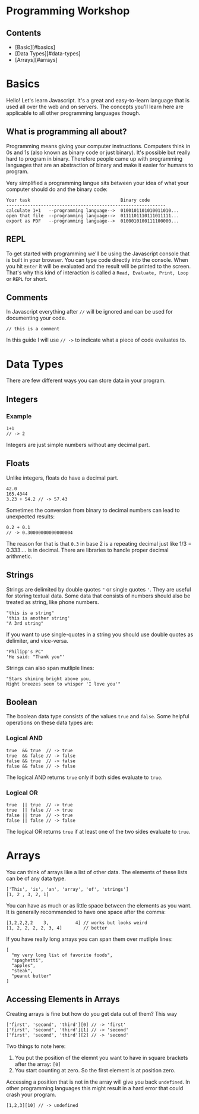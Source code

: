 # Programming Workshop

## Contents

- [Basic][#basics]
- [Data Types][#data-types]
- [Arrays][#arrays]

# Basics

Hello! Let's learn Javascript. It's a great and easy-to-learn language that is used all over the web and on servers. The concepts you'll learn here are applicable to all other programming languages though.

## What is programming all about?

Programming means giving your computer instructions. Computers think in 0s and 1s (also known as binary code or just binary). It's possible but really hard to program in binary. Therefore people came up with programming languages that are an abstraction of binary and make it easier for humans to program.

Very simplified a programming langue sits between your idea of what your computer should do and the binary code:

```
Your task                                  Binary code
------------------------------------------------------------
calculate 1+1   --programming language-->  0100101101010011010...
open that file  --programming language-->  0111101110111011111...
export as PDF   --programming language-->  0100010100111100000...
```

## REPL

To get started with programming we'll be using the Javascript console that is built in your browser. You can type code directly into the console. When you hit `Enter` it will be evaluated and the result will be printed to the screen. That's why this kind of interaction is called a `Read, Evaluate, Print, Loop` or `REPL` for short.

## Comments

In Javascript everything after `//` will be ignored and can be used for documenting your code.

```
// this is a comment
```

In this guide I will use `// ->` to indicate what a piece of code evaluates to.

# Data Types

There are few different ways you can store data in your program.

## Integers

### Example

```
1+1
// -> 2
```

Integers are just simple numbers without any decimal part.

## Floats

Unlike integers, floats do have a decimal part.

```
42.0
165.4344
3.23 + 54.2 // -> 57.43
```

Sometimes the conversion from binary to decimal numbers can lead to unexpected results:

```
0.2 + 0.1
// -> 0.30000000000000004
```

The reason for that is that `0.3` in base 2 is a repeating decimal just like 1/3 = 0.333.... is in decimal. There are libraries to handle proper decimal arithmetic.

## Strings

Strings are delimited by double quotes `"` or single quotes `'`. They are useful for storing textual data. Some data that consists of numbers should also be treated as string, like phone numbers.

```
"this is a string"
'this is another string'
"A 3rd string"
```

If you want to use single-quotes in a string you should use double quotes as delimiter, and vice-versa.

```
"Philipp's PC"
'He said: "Thank you"'
```

Strings can also span mutliple lines:

```
"Stars shining bright above you,
Night breezes seem to whisper 'I love you'"
```

## Boolean

The boolean data type consists of the values `true` and `false`. Some helpful operations on these data types are:

### Logical AND

```
true  && true  // -> true
true  && false // -> false
false && true  // -> false
false && false // -> false
```

The logical AND returns `true` only if both sides evaluate to `true`.

### Logical OR

```
true  || true  // -> true
true  || false // -> true
false || true  // -> true
false || false // -> false
```

The logical OR returns `true` if at least one of the two sides evaluate to `true`.

# Arrays

You can think of arrays like a list of other data. The elements of these lists can be of any data type.

```
['This', 'is', 'an', 'array', 'of', 'strings']
[1, 2 , 3, 2, 1]
```

You can have as much or as little space between the elements as you want. It is generally recommended to have one space after the comma:

```
[1,2,2,2,2    3,          4] // works but looks weird
[1, 2, 2, 2, 2, 3, 4]        // better
```

If you have really long arrays you can span them over mutliple lines:

```
[
  "my very long list of favorite foods",
  "spaghetti",
  "apples",
  "steak",
  "peanut butter"
]
```

## Accessing Elements in Arrays

Creating arrays is fine but how do you get data out of them? This way

```
['first', 'second', 'third'][0] // -> 'first'
['first', 'second', 'third'][1] // -> 'second'
['first', 'second', 'third'][2] // -> 'second'
```

Two things to note here:

1. You put the position of the elemnt you want to have in square brackets after the array: `[0]`
2. You start counting at zero. So the first element is at position zero.

Accessing a position that is not in the array will give you back `undefined`. In other programming languages this might result in a hard error that could crash your program.

```
[1,2,3][10] // -> undefined
```
